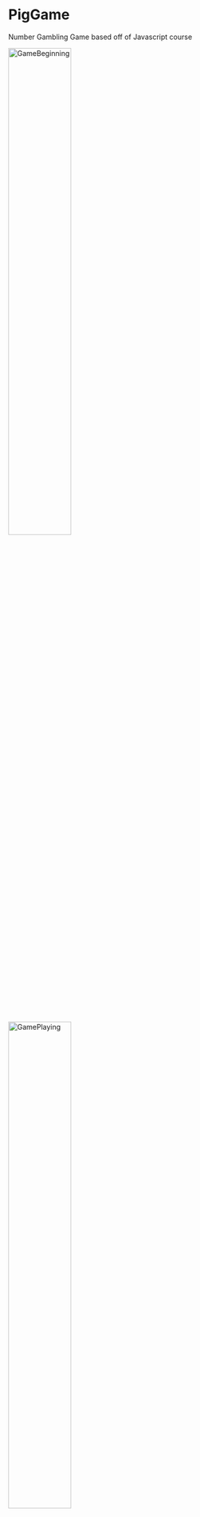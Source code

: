 # PigGame
Number Gambling Game based off of Javascript course

<img src="https://cdn.discordapp.com/attachments/751031311447097385/982774040907374592/brave_nsd1efbVpn.png" alt="GameBeginning" style="height: 50%; width:50%;"/>

<img src="https://cdn.discordapp.com/attachments/751031311447097385/982775495781404712/brave_7SjqsXISxp.png" alt="GamePlaying" style="height: 50%; width:50%;"/>

<img src="https://cdn.discordapp.com/attachments/751031311447097385/982775173549797377/brave_TIOpztTNuO.png" alt="GameOver" style="height: 50%; width:50%;"/>
